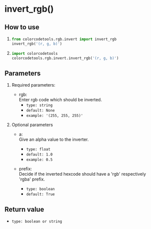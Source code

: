 # invert_rgb()

## How to use

1. ```python
   from colorcodetools.rgb.invert import invert_rgb
   invert_rgb('(r, g, b)')
   ```
2. ```python
   import colorcodetools
   colorcodetools.rgb.invert.invert_rgb('(r, g, b)')
   ```

## Parameters

1. Required parameters:

   - rgb:  
      Enter rgb code which should be inverted.
     - `type: string`
     - `default: None`
     - `example: '(255, 255, 255)'`

2. Optional parameters

   - a:  
     Give an alpha value to the inverter.

     - `type: float`
     - `default: 1.0`
     - `example: 0.5`

   - prefix:  
     Decide if the inverted hexcode should have a 'rgb' respectively 'rgba' prefix.
     - `type: boolean`
     - `default: True`

## Return value

- `type: boolean or string`

